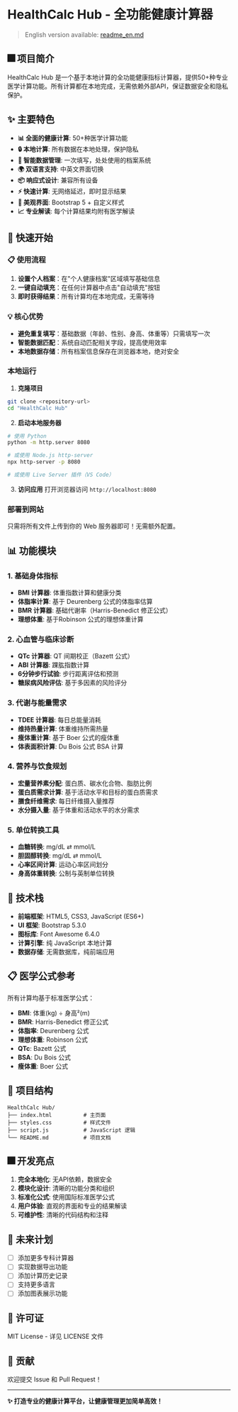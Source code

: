 # HealthCalc Hub - 全功能健康计算器

> English version available: [readme_en.md](readme_en.md)

## 🎆 项目简介

HealthCalc Hub 是一个基于本地计算的全功能健康指标计算器，提供50+种专业医学计算功能。所有计算都在本地完成，无需依赖外部API，保证数据安全和隐私保护。

## ✨ 主要特色

- **📊 全面的健康计算**: 50+种医学计算功能
- **🔒 本地计算**: 所有数据在本地处理，保护隐私
- **🎯 智能数据管理**: 一次填写，处处使用的档案系统
- **🌍 双语言支持**: 中英文界面切换
- **📦 响应式设计**: 兼容所有设备
- **⚡ 快速计算**: 无网络延迟，即时显示结果
- **🎨 美观界面**: Bootstrap 5 + 自定义样式
- **📈 专业解读**: 每个计算结果均附有医学解读

## 🚀 快速开始

### 📋 使用流程

1. **设置个人档案**：在"个人健康档案"区域填写基础信息
2. **一键自动填充**：在任何计算器中点击"自动填充"按钮
3. **即时获得结果**：所有计算均在本地完成，无需等待

### 💡 核心优势

- **避免重复填写**：基础数据（年龄、性别、身高、体重等）只需填写一次
- **智能数据匹配**：系统自动匹配相关字段，提高使用效率
- **本地数据存储**：所有档案信息保存在浏览器本地，绝对安全

### 本地运行

1. **克隆项目**
```bash
git clone <repository-url>
cd "HealthCalc Hub"
```

2. **启动本地服务器**
```bash
# 使用 Python
python -m http.server 8080

# 或使用 Node.js http-server
npx http-server -p 8080

# 或使用 Live Server 插件（VS Code）
```

3. **访问应用**
打开浏览器访问 `http://localhost:8080`

### 部署到网站

只需将所有文件上传到你的 Web 服务器即可！无需额外配置。

## 📊 功能模块

### 1. 基础身体指标
- **BMI 计算器**: 体重指数计算和健康分类
- **体脂率计算**: 基于 Deurenberg 公式的体脂率估算
- **BMR 计算器**: 基础代谢率（Harris-Benedict 修正公式）
- **理想体重**: 基于Robinson 公式的理想体重计算

### 2. 心血管与临床诊断
- **QTc 计算器**: QT 间期校正（Bazett 公式）
- **ABI 计算器**: 踝肱指数计算
- **6分钟步行试验**: 步行距离评估和预测
- **糖尿病风险评估**: 基于多因素的风险评分

### 3. 代谢与能量需求
- **TDEE 计算器**: 每日总能量消耗
- **维持热量计算**: 体重维持所需热量
- **瘦体重计算**: 基于 Boer 公式的瘦体重
- **体表面积计算**: Du Bois 公式 BSA 计算

### 4. 营养与饮食规划
- **宏量营养素分配**: 蛋白质、碳水化合物、脂肪比例
- **蛋白质需求计算**: 基于活动水平和目标的蛋白质需求
- **膳食纤维需求**: 每日纤维摄入量推荐
- **水分摄入量**: 基于体重和活动水平的水分需求

### 5. 单位转换工具
- **血糖转换**: mg/dL ⇄ mmol/L
- **胆固醇转换**: mg/dL ⇄ mmol/L  
- **心率区间计算**: 运动心率区间划分
- **身高体重转换**: 公制与英制单位转换

## 🔬 技术栈

- **前端框架**: HTML5, CSS3, JavaScript (ES6+)
- **UI 框架**: Bootstrap 5.3.0
- **图标库**: Font Awesome 6.4.0
- **计算引擎**: 纯 JavaScript 本地计算
- **数据存储**: 无需数据库，纯前端应用

## 📋 医学公式参考

所有计算均基于标准医学公式：

- **BMI**: 体重(kg) ÷ 身高²(m)
- **BMR**: Harris-Benedict 修正公式
- **体脂率**: Deurenberg 公式
- **理想体重**: Robinson 公式
- **QTc**: Bazett 公式
- **BSA**: Du Bois 公式
- **瘦体重**: Boer 公式

## 📁 项目结构

```
HealthCalc Hub/
├── index.html          # 主页面
├── styles.css          # 样式文件
├── script.js           # JavaScript 逻辑
└── README.md           # 项目文档
```

## 🎆 开发亮点

1. **完全本地化**: 无API依赖，数据安全
2. **模块化设计**: 清晰的功能分类和组织
3. **标准化公式**: 使用国际标准医学公式
4. **用户体验**: 直观的界面和专业的结果解读
5. **可维护性**: 清晰的代码结构和注释

## 🔮 未来计划

- [ ] 添加更多专科计算器
- [ ] 实现数据导出功能
- [ ] 添加计算历史记录
- [ ] 支持更多语言
- [ ] 添加图表展示功能

## 📝 许可证

MIT License - 详见 LICENSE 文件

## 🚀 贡献

欢迎提交 Issue 和 Pull Request！

---

**✨ 打造专业的健康计算平台，让健康管理更加简单高效！**
